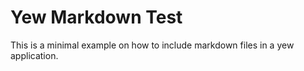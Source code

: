# Yew Markdown Test
This is a minimal example on how to include markdown files in a yew application.